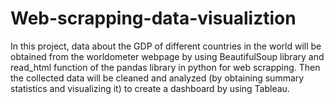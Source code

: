 # Web-scrapping-data-visualiztion
In this project, data about the GDP of different countries in the world will be obtained from the worldometer webpage by using BeautifulSoup library and read_html function of the pandas library in python for web scrapping. Then the collected data will be cleaned and analyzed (by obtaining summary statistics and visualizing it) to create a dashboard by using Tableau.
